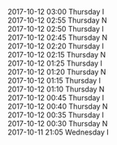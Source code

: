 2017-10-12 03:00 Thursday  I  
2017-10-12 02:55 Thursday  N  
2017-10-12 02:50 Thursday  I  
2017-10-12 02:45 Thursday  N  
2017-10-12 02:20 Thursday  I  
2017-10-12 02:15 Thursday  N  
2017-10-12 01:25 Thursday  I  
2017-10-12 01:20 Thursday  N  
2017-10-12 01:15 Thursday  I  
2017-10-12 01:10 Thursday  N  
2017-10-12 00:45 Thursday  I  
2017-10-12 00:40 Thursday  N  
2017-10-12 00:35 Thursday  I  
2017-10-12 00:30 Thursday  N  
2017-10-11 21:05 Wednesday  I  
